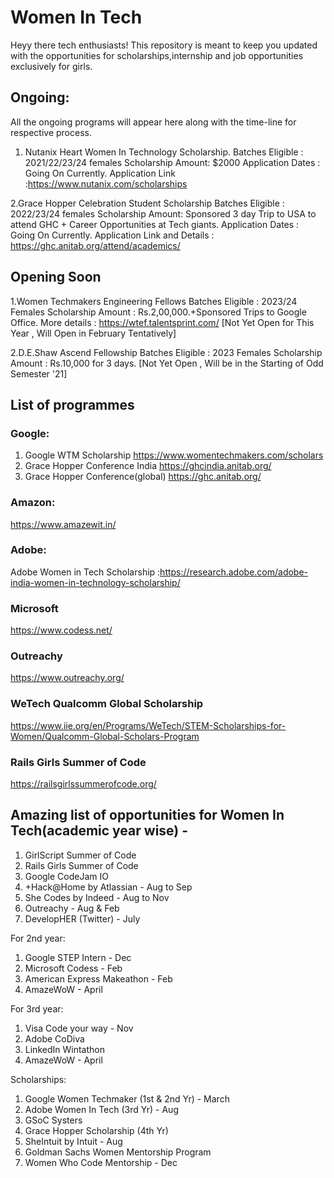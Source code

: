 # Women In Tech
Heyy there tech enthusiasts!
This repository is meant to keep you updated with the opportunities for scholarships,internship and job opportunities exclusively for girls.
##
## Ongoing:
All the ongoing programs will appear here along with the time-line for respective process.

1. Nutanix Heart Women In Technology Scholarship.
Batches Eligible : 2021/22/23/24 females
Scholarship Amount: $2000
Application Dates : Going On Currently.
Application Link :https://www.nutanix.com/scholarships

2.Grace Hopper Celebration Student Scholarship
Batches Eligible : 2022/23/24 females
Scholarship Amount: Sponsored 3 day Trip to USA to attend GHC + Career Opportunities at Tech giants.
Application Dates : Going On Currently.
Application Link and Details : https://ghc.anitab.org/attend/academics/

## Opening Soon
1.Women Techmakers Engineering Fellows
Batches Eligible : 2023/24 Females
Scholarship Amount : Rs.2,00,000.+Sponsored Trips to Google Office.
More details : https://wtef.talentsprint.com/
[Not Yet Open for This Year , Will Open in February Tentatively]

2.D.E.Shaw Ascend Fellowship
Batches Eligible : 2023 Females
Scholarship Amount : Rs.10,000 for 3 days.
[Not Yet Open , Will be in the Starting of Odd Semester '21]




## List of programmes
### Google:
1. Google WTM Scholarship
    https://www.womentechmakers.com/scholars
2. Grace Hopper Conference India https://ghcindia.anitab.org/
3. Grace Hopper Conference(global) https://ghc.anitab.org/

 ### Amazon:
 https://www.amazewit.in/

 ### Adobe:
 Adobe Women in Tech Scholarship :https://research.adobe.com/adobe-india-women-in-technology-scholarship/

 ### Microsoft
 https://www.codess.net/

 ### Outreachy
 https://www.outreachy.org/

 ### WeTech Qualcomm Global Scholarship
 https://www.iie.org/en/Programs/WeTech/STEM-Scholarships-for-Women/Qualcomm-Global-Scholars-Program

 ### Rails Girls Summer of Code
 https://railsgirlssummerofcode.org/


 ## Amazing list of opportunities for Women In Tech(academic year wise) -

1. GirlScript Summer of Code
2. Rails Girls Summer of Code
3. Google CodeJam IO
4. +Hack@Home by Atlassian - Aug to Sep
5. She Codes by Indeed - Aug to Nov
6. Outreachy - Aug & Feb
7. DevelopHER (Twitter) - July

For 2nd year:
1. Google STEP Intern - Dec
2. Microsoft Codess - Feb
3. American Express Makeathon - Feb
4. AmazeWoW - April

For 3rd year:
1. Visa Code your way - Nov
2. Adobe CoDiva
3. LinkedIn Wintathon
4. AmazeWoW - April

Scholarships:
1. Google Women Techmaker (1st & 2nd Yr) - March
2. Adobe Women In Tech (3rd Yr) - Aug
3. GSoC Systers
4. Grace Hopper Scholarship (4th Yr)
5. SheIntuit by Intuit - Aug
6. Goldman Sachs Women Mentorship Program
7. Women Who Code Mentorship - Dec

